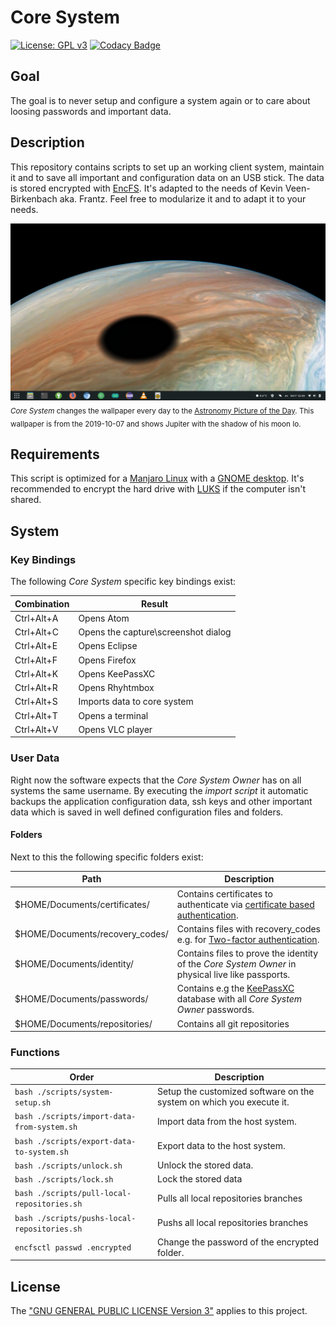 # Core System
[![License: GPL v3](https://img.shields.io/badge/License-GPL%20v3-blue.svg)](./LICENSE.txt) [![Codacy Badge](https://api.codacy.com/project/badge/Grade/6e66409513d7451b949afbf0373ba71f)](https://www.codacy.com/manual/KevinFrantz/core-system?utm_source=github.com&amp;utm_medium=referral&amp;utm_content=KevinFrantz/core-system&amp;utm_campaign=Badge_Grade) <!--[![Travis CI](https://travis-ci.org/KevinFrantz/core-system.svg?branch=master)](https://travis-ci.org/KevinFrantz/core-system)-->

## Goal
The goal is to never setup and configure a system again or to care about loosing passwords and important data.

## Description
This repository contains scripts to set up an working client system, maintain it and to save all important and configuration data on an USB stick. The data is stored encrypted with [EncFS](https://en.wikipedia.org/wiki/EncFS).
It's adapted to the needs of Kevin Veen-Birkenbach aka. Frantz. Feel free to modularize it and to adapt it to your needs.

![Empty Core System Screen](./.meta/core-system-screenshot.png)
<sub>*Core System* changes the wallpaper every day to the [Astronomy Picture of the Day](https://apod.nasa.gov/apod/). This wallpaper is from the 2019-10-07 and shows Jupiter with the shadow of his moon Io. </sub>

## Requirements
This script is optimized for a [Manjaro Linux](https://manjaro.org) with a [GNOME desktop](https://www.gnome.org/?). It's recommended to encrypt the hard drive with [LUKS](https://en.wikipedia.org/wiki/Linux_Unified_Key_Setup) if the computer isn't shared.

## System
### Key Bindings
The following *Core System* specific key bindings exist:

|Combination |Result                              |
|------------|------------------------------------|
|Ctrl+Alt+A  |Opens Atom                          |
|Ctrl+Alt+C  |Opens the capture\screenshot dialog |
|Ctrl+Alt+E  |Opens Eclipse                       |
|Ctrl+Alt+F  |Opens Firefox                       |
|Ctrl+Alt+K  |Opens KeePassXC                     |
|Ctrl+Alt+R  |Opens Rhyhtmbox                     |
|Ctrl+Alt+S  |Imports data to core system         |
|Ctrl+Alt+T  |Opens a terminal                    |
|Ctrl+Alt+V  |Opens VLC player                    |

### User Data
Right now the software expects that the *Core System Owner* has on all systems the same username. By executing the *import script* it automatic backups the application configuration data, ssh keys and other important data which is saved in well defined configuration files and folders.
#### Folders
Next to this the following specific folders exist:

| Path                        | Description |
|---|---|
$HOME/Documents/certificates/ | Contains certificates to authenticate via [certificate based authentication](https://blog.couchbase.com/x-509-certificate-based-authentication/). |
| $HOME/Documents/recovery_codes/ | Contains files with recovery_codes e.g. for [Two-factor authentication](https://en.wikipedia.org/wiki/Multi-factor_authentication). |
| $HOME/Documents/identity/ | Contains files to prove the identity of the *Core System Owner* in physical live like passports. |
| $HOME/Documents/passwords/ | Contains e.g the [KeePassXC](https://keepassxc.org/) database with all *Core System Owner* passwords. |
| $HOME/Documents/repositories/ | Contains all git repositories |

### Functions

| Order | Description |
|---|---|
| ```bash ./scripts/system-setup.sh``` | Setup the customized software on the system on which you execute it. |
| ```bash ./scripts/import-data-from-system.sh``` | Import data from the host system.|
| ```bash ./scripts/export-data-to-system.sh``` | Export data to the host system.|
| ```bash ./scripts/unlock.sh``` | Unlock the stored data.|
| ```bash ./scripts/lock.sh``` | Lock the stored data |
| ```bash ./scripts/pull-local-repositories.sh``` | Pulls all local repositories branches |
| ```bash ./scripts/pushs-local-repositories.sh``` | Pushs all local repositories branches |
| ```encfsctl passwd .encrypted``` | Change the password of the encrypted folder. |

## License
The ["GNU GENERAL PUBLIC LICENSE Version 3"](./LICENSE.txt) applies to this project.
